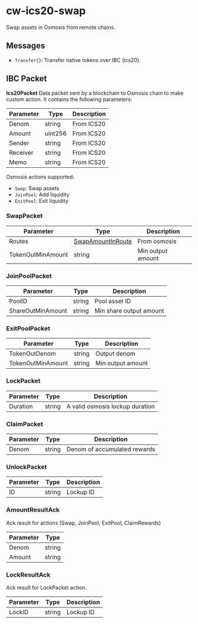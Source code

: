 # cw-ics20-swap

Swap assets in Osmosis from remote chains.

## Messages

- `Transfer{}`: Transfer native tokens over IBC (ics20).

## IBC Packet

**Ics20Packet**
Data packet sent by a blockchain to Osmosis chain to make custom action. It contains the following parameters:

| Parameter | Type   | Description               |
|-----------|--------|---------------------------|
| Denom     | string | From ICS20                |
| Amount    | uint256| From ICS20                |
| Sender    | string | From ICS20                |
| Receiver  | string | From ICS20                |
| Memo      | string | From ICS20                |

Osmosis actions supported:

- `Swap`: Swap assets
- `JoinPool`: Add liquidity
- `ExitPool`: Exit liquidity


### SwapPacket

| Parameter         | Type                                                                                                             | Description       |
|-------------------|------------------------------------------------------------------------------------------------------------------|-------------------|
| Routes            | [SwapAmountInRoute](https://github.com/osmosis-labs/osmosis/blob/v13.x/proto/osmosis/gamm/v1beta1/tx.proto#L78)  | From osmosis      |
| TokenOutMinAmount | string                                                                                                           | Min output amount |


### JoinPoolPacket

| Parameter         | Type   | Description             |
|-------------------|--------|-------------------------|
| PoolID            | string | Pool asset ID           |
| ShareOutMinAmount | string | Min share output amount |

### ExitPoolPacket

| Parameter         | Type   | Description       |
|-------------------|--------|-------------------|
| TokenOutDenom     | string | Output denom      |
| TokenOutMinAmount | string | Min output amount |

### LockPacket

| Parameter         | Type   | Description                     |
|-------------------|--------|---------------------------------|
| Duration          | string | A valid osmosis lockup duration |

### ClaimPacket

| Parameter | Type   | Description                  |
|-----------|--------|------------------------------|
| Denom     | string | Denom of accumulated rewards |

### UnlockPacket

| Parameter | Type   | Description |
|-----------|--------|-------------|
| ID        | string | Lockup ID   |

### AmountResultAck

Ack result for actions (Swap, JoinPool, ExitPool, ClaimRewards)

| Parameter | Type   |
|-----------|--------|
| Denom     | string |
| Amount    | string |

### LockResultAck

Ack result for LockPacket action.

| Parameter | Type   | Description |
|-----------|--------|-------------|
| LockID    | string | Lockup ID   |




